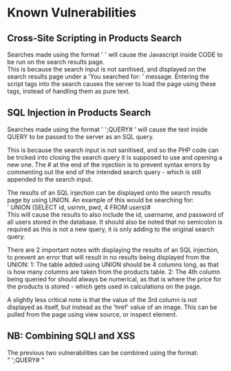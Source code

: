 Known Vulnerabilities
=====================

Cross-Site Scripting in Products Search
---------------------------------------
Searches made using the format ' <script>CODE</script> ' will cause the Javascript inside CODE to be run on the search results page.  
This is because the search input is not sanitised, and displayed on the search results page under a 'You searched for: ' message.
Entering the script tags into the search causes the server to load the page using these tags, instead of handling them as pure text.

SQL Injection in Products Search
--------------------------------
Searches made using the format ' ';QUERY# ' will cause the text inside QUERY to be passed to the server as an SQL query.  

This is because the search input is not sanitised, and so the PHP code can be tricked into closing the search query it is supposed to use and opening a new one.
The # at the end of the injection is to prevent syntax errors by commenting out the end of the intended search query - which is still appended to the search input.  

The results of an SQL injection can be displayed onto the search results page by using UNION. An example of this would be searching for:  
' UNION (SELECT id, usrnm, pwd, 4 FROM users)#  
This will cause the results to also include the id, username, and password of all users stored in the database.
It should also be noted that no semicolon is required as this is not a new query, it is only adding to the original search query.  

There are 2 important notes with displaying the results of an SQL injection, to prevent an error that will result in no results being displayed from the UNION:
1: The table added using UNION should be 4 columns long, as that is how many columns are taken from the products table.
2: The 4th column being queried for should always be numerical, as that is where the price for the products is stored - which gets used in calculations on the page.  

A slightly less critical note is that the value of the 3rd column is not displayed as itself, but instead as the 'href' value of an image. This can be pulled from the page using view source, or inspect element.

NB: Combining SQLI and XSS
----------------------
The previous two vulnerabilities can be combined using the format:  
" <script>CODE</script>';QUERY# "
